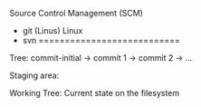 Source Control Management (SCM)
- git (Linus) Linux
- svn
===========================

Tree:
commit-initial -> commit 1 -> commit 2 -> ...

Staging area:

Working Tree:
Current state on the filesystem